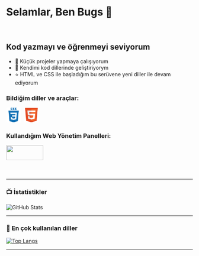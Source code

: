 # Selamlar, Ben Bugs 👋 


<img src="https://komarev.com/ghpvc/?username=bugskekw&style=flat-square&color=blue" alt=""/>

## Kod yazmayı ve öğrenmeyi seviyorum

- 🔭 Küçük projeler yapmaya çalışıyorum
- 🤩 Kendimi kod dillerinde geliştiriyorym
- ⭐ HTML ve CSS ile başladığım bu serüvene yeni diller ile devam ediyorum

### Bildiğim diller ve araçlar:

<div>
  <img src="https://github.com/devicons/devicon/blob/master/icons/css3/css3-plain-wordmark.svg"  title="CSS3" alt="CSS" width="40" height="40"/>&nbsp;
  <img src="https://github.com/devicons/devicon/blob/master/icons/html5/html5-original.svg" title="HTML5" alt="HTML" width="40" height="40"/>&nbsp;
</div>

### Kullandığım Web Yönetim Panelleri:

<div>
  <img src="https://github.com/bugskekw/img/blob/main/cpanel.png?raw=true"  width="100" height="40"/>&nbsp;

</div>

<br />
<br />

---

### 📺 İstatistikler

![GitHub Stats](https://github-readme-stats.vercel.app/api?username=bugskekw&theme=dark)


---

### 📕 En çok kullanılan diller

[![Top Langs](https://github-readme-stats.vercel.app/api/top-langs/?username=bugskekw&layout=compact&theme=dark)](https://github.com/bugskekw/github-readme-stats)

---
